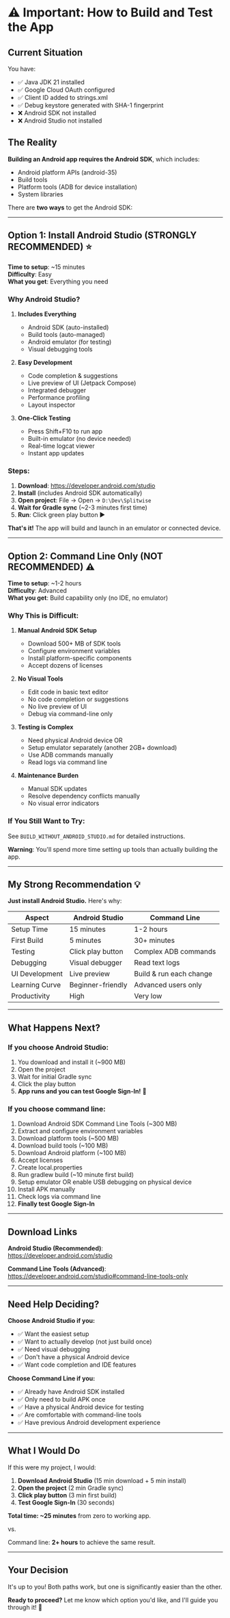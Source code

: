 # ⚠️ Important: How to Build and Test the App

## Current Situation

You have:
- ✅ Java JDK 21 installed
- ✅ Google Cloud OAuth configured
- ✅ Client ID added to strings.xml
- ✅ Debug keystore generated with SHA-1 fingerprint
- ❌ Android SDK not installed
- ❌ Android Studio not installed

## The Reality

**Building an Android app requires the Android SDK**, which includes:
- Android platform APIs (android-35)
- Build tools
- Platform tools (ADB for device installation)
- System libraries

There are **two ways** to get the Android SDK:

---

## Option 1: Install Android Studio (STRONGLY RECOMMENDED) ⭐

**Time to setup**: ~15 minutes  
**Difficulty**: Easy  
**What you get**: Everything you need

### Why Android Studio?

1. **Includes Everything**
   - Android SDK (auto-installed)
   - Build tools (auto-managed)
   - Android emulator (for testing)
   - Visual debugging tools

2. **Easy Development**
   - Code completion & suggestions
   - Live preview of UI (Jetpack Compose)
   - Integrated debugger
   - Performance profiling
   - Layout inspector

3. **One-Click Testing**
   - Press Shift+F10 to run app
   - Built-in emulator (no device needed)
   - Real-time logcat viewer
   - Instant app updates

### Steps:

1. **Download**: https://developer.android.com/studio
2. **Install** (includes Android SDK automatically)
3. **Open project**: File → Open → `D:\Dev\Splitwise`
4. **Wait for Gradle sync** (~2-3 minutes first time)
5. **Run**: Click green play button ▶️

**That's it!** The app will build and launch in an emulator or connected device.

---

## Option 2: Command Line Only (NOT RECOMMENDED) ⚠️

**Time to setup**: ~1-2 hours  
**Difficulty**: Advanced  
**What you get**: Build capability only (no IDE, no emulator)

### Why This is Difficult:

1. **Manual Android SDK Setup**
   - Download 500+ MB of SDK tools
   - Configure environment variables
   - Install platform-specific components
   - Accept dozens of licenses

2. **No Visual Tools**
   - Edit code in basic text editor
   - No code completion or suggestions
   - No live preview of UI
   - Debug via command-line only

3. **Testing is Complex**
   - Need physical Android device OR
   - Setup emulator separately (another 2GB+ download)
   - Use ADB commands manually
   - Read logs via command line

4. **Maintenance Burden**
   - Manual SDK updates
   - Resolve dependency conflicts manually
   - No visual error indicators

### If You Still Want to Try:

See `BUILD_WITHOUT_ANDROID_STUDIO.md` for detailed instructions.

**Warning**: You'll spend more time setting up tools than actually building the app.

---

## My Strong Recommendation 💡

**Just install Android Studio.** Here's why:

| Aspect | Android Studio | Command Line |
|--------|---------------|-------------|
| Setup Time | 15 minutes | 1-2 hours |
| First Build | 5 minutes | 30+ minutes |
| Testing | Click play button | Complex ADB commands |
| Debugging | Visual debugger | Read text logs |
| UI Development | Live preview | Build & run each change |
| Learning Curve | Beginner-friendly | Advanced users only |
| Productivity | High | Very low |

---

## What Happens Next?

### If you choose Android Studio:

1. You download and install it (~900 MB)
2. Open the project
3. Wait for initial Gradle sync
4. Click the play button
5. **App runs and you can test Google Sign-In!** 🎉

### If you choose command line:

1. Download Android SDK Command Line Tools (~300 MB)
2. Extract and configure environment variables
3. Download platform tools (~500 MB)
4. Download build tools (~100 MB)
5. Download Android platform (~100 MB)
6. Accept licenses
7. Create local.properties
8. Run gradlew build (~10 minute first build)
9. Setup emulator OR enable USB debugging on physical device
10. Install APK manually
11. Check logs via command line
12. **Finally test Google Sign-In**

---

## Download Links

**Android Studio (Recommended)**:  
https://developer.android.com/studio

**Command Line Tools (Advanced)**:  
https://developer.android.com/studio#command-line-tools-only

---

## Need Help Deciding?

**Choose Android Studio if you:**
- ✅ Want the easiest setup
- ✅ Want to actually develop (not just build once)
- ✅ Need visual debugging
- ✅ Don't have a physical Android device
- ✅ Want code completion and IDE features

**Choose Command Line if you:**
- ✅ Already have Android SDK installed
- ✅ Only need to build APK once
- ✅ Have a physical Android device for testing
- ✅ Are comfortable with command-line tools
- ✅ Have previous Android development experience

---

## What I Would Do

If this were my project, I would:

1. **Download Android Studio** (15 min download + 5 min install)
2. **Open the project** (2 min Gradle sync)
3. **Click play button** (3 min first build)
4. **Test Google Sign-In** (30 seconds)

**Total time: ~25 minutes** from zero to working app.

vs.

Command line: **2+ hours** to achieve the same result.

---

## Your Decision

It's up to you! Both paths work, but one is significantly easier than the other.

**Ready to proceed?** Let me know which option you'd like, and I'll guide you through it! 🚀
